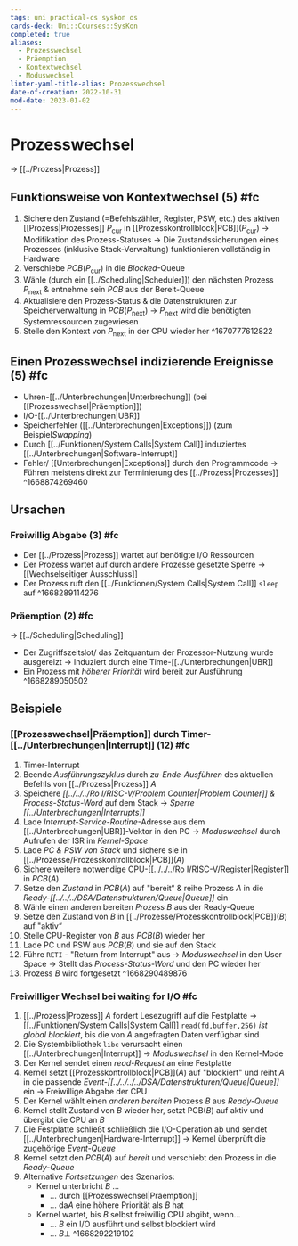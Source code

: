```yaml
---
tags: uni practical-cs syskon os
cards-deck: Uni::Courses::SysKon
completed: true
aliases:
  - Prozesswechsel
  - Präemption
  - Kontextwechsel
  - Moduswechsel
linter-yaml-title-alias: Prozesswechsel
date-of-creation: 2022-10-31
mod-date: 2023-01-02
---
```


# Prozesswechsel
→ [[../Prozess|Prozess]]

## Funktionsweise von Kontextwechsel (5) #fc
1. Sichere den Zustand (=Befehlszähler, Register, PSW, etc.) des aktiven [[Prozess|Prozesses]] $P_\text{cur}$ in [[Prozesskontrollblock|PCB]]$(P_\text{cur})$
	→ Modifikation des Prozess-Statuses
	→ Die Zustandssicherungen eines Prozesses (inklusive Stack-Verwaltung) funktionieren vollständig in Hardware
2. Verschiebe $PCB(P_\text{cur})$ in die *Blocked*-Queue
3. Wähle (durch ein [[../Scheduling|Scheduler]]) den nächsten Prozess $P_\text{next}$ & entnehme sein *PCB* aus der Bereit-Queue
4. Aktualisiere den Prozess-Status & die Datenstrukturen zur Speicherverwaltung in $PCB(P_\text{next})$
	→ $P_\text{next}$ wird die benötigten Systemressourcen zugewiesen
5. Stelle den Kontext von $P_\text{next}$ in der CPU wieder her
^1670777612822

## Einen Prozesswechsel indizierende Ereignisse (5) #fc
- Uhren-[[../Unterbrechungen|Unterbrechung]] (bei [[Prozesswechsel|Präemption]])
- I/O-[[../Unterbrechungen|UBR]]
- Speicherfehler ([[../Unterbrechungen|Exceptions]]) (zum Beispiel*Swapping*)
- Durch [[../Funktionen/System Calls|System Call]] induziertes [[../Unterbrechungen|Software-Interrupt]]
- Fehler/ [[Unterbrechungen|Exceptions]] durch den Programmcode
	→ Führen meistens direkt zur Terminierung des [[../Prozess|Prozesses]]
^1668874269460

## Ursachen

### Freiwillig Abgabe (3) #fc
- Der [[../Prozess|Prozess]] wartet auf benötigte I/O Ressourcen
- Der Prozess wartet auf durch andere Prozesse gesetzte Sperre
	→ [[Wechselseitiger Ausschluss]]
- Der Prozess ruft den [[../Funktionen/System Calls|System Call]] `sleep` auf
^1668289114276

### Präemption (2) #fc
→ [[../Scheduling|Scheduling]]
- Der Zugriffszeitslot/ das Zeitquantum der Prozessor-Nutzung wurde ausgereizt
	→ Induziert durch eine Time-[[../Unterbrechungen|UBR]]
- Ein Prozess mit *höherer Priorität* wird bereit zur Ausführung
^1668289050502

## Beispiele

### [[Prozesswechsel|Präemption]] durch Timer-[[../Unterbrechungen|Interrupt]] (12) #fc
1. Timer-Interrupt
2. Beende *Ausführungszyklus* durch *zu-Ende-Ausführen* des aktuellen Befehls von [[../Prozess|Prozess]] $A$
3. Speichere *[[../../../Ro I/RISC-V/Problem Counter|Problem Counter]] & Process-Status-Word* auf dem Stack
	→ *Sperre [[../Unterbrechungen|Interrupts]]*
4. Lade *Interrupt-Service-Routine*-Adresse aus dem [[../Unterbrechungen|UBR]]-Vektor in den PC
	→ *Moduswechsel* durch Aufrufen der ISR im *Kernel-Space*
5. Lade *PC & PSW von Stack* und sichere sie in [[../Prozesse/Prozesskontrollblock|PCB]]$(A)$
6. Sichere weitere notwendige CPU-[[../../../Ro I/RISC-V/Register|Register]] in $PCB(A)$
7. Setze den *Zustand* in $PCB(A)$ auf "bereit“ & reihe Prozess $A$ in die *Ready-[[../../../DSA/Datenstrukturen/Queue|Queue]]* ein
8. Wähle einen anderen bereiten *Prozess $B$* aus der Ready-Queue
9. Setze den Zustand von $B$ in [[../Prozesse/Prozesskontrollblock|PCB]]$(B)$ auf "aktiv“
10. Stelle CPU-Register von $B$ aus $PCB(B)$ wieder her
11. Lade PC und PSW aus $PCB(B)$ und sie auf den Stack
12. Führe `RETI` - "Return from Interrupt" aus
	→ *Moduswechsel* in den User Space
	→ Stellt das *Process-Status-Word* und den PC wieder her
13. Prozess $B$ wird fortgesetzt
^1668290489876

### Freiwilliger Wechsel bei waiting for I/O #fc
1. [[../Prozess|Prozess]] $A$ fordert Lesezugriff auf die Festplatte
	→ [[../Funktionen/System Calls|System Call]] `read(fd,buffer,256)` *ist global blockiert*, bis die von $A$ angefragten Daten verfügbar sind
2. Die Systembibliothek `libc` verursacht einen [[../Unterbrechungen|Interrupt]]
	→ *Moduswechsel* in den Kernel-Mode
3. Der Kernel sendet einen *read-Request* an eine Festplatte
4. Kernel setzt [[Prozesskontrollblock|PCB]]$(A)$ auf "blockiert" und reiht $A$ in die passende *Event-[[../../../../DSA/Datenstrukturen/Queue|Queue]]* ein
	→ Freiwillige Abgabe der CPU
5. Der Kernel wählt einen *anderen bereiten* Prozess $B$ aus *Ready-Queue*
6. Kernel stellt Zustand von $B$ wieder her, setzt PCB$(B)$ auf aktiv und übergibt die CPU an $B$
7. Die Festplatte schließt schließlich die I/O-Operation ab und sendet [[../Unterbrechungen|Hardware-Interrupt]]
	→ Kernel überprüft die zugehörige *Event-Queue*
8. Kernel setzt den $PCB(A)$ auf *bereit* und verschiebt den Prozess in die *Ready-Queue*
9. Alternative *Fortsetzungen* des Szenarios:
	- Kernel unterbricht $B$ …
		- … durch [[Prozesswechsel|Präemption]]
		- … da$A$ eine höhere Priorität als $B$ hat
	- Kernel wartet, bis $B$ selbst freiwillig CPU abgibt, wenn…
		- … $B$ ein I/O ausführt und selbst blockiert wird
		- … $B\bot$
^1668292219102
